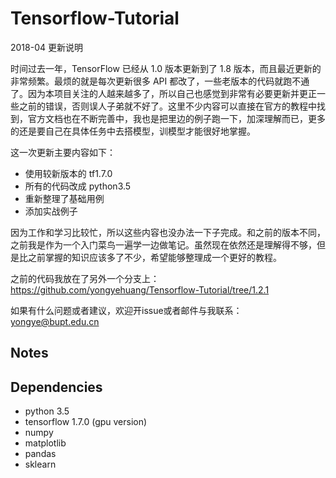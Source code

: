 # Tensorflow-Tutorial

2018-04 更新说明

时间过去一年，TensorFlow 已经从 1.0 版本更新到了 1.8 版本，而且最近更新的非常频繁。最烦的就是每次更新很多 API 都改了，一些老版本的代码就跑不通了。因为本项目关注的人越来越多了，所以自己也感觉到非常有必要更新并更正一些之前的错误，否则误人子弟就不好了。这里不少内容可以直接在官方的教程中找到，官方文档也在不断完善中，我也是把里边的例子跑一下，加深理解而已，更多的还是要自己在具体任务中去搭模型，训模型才能很好地掌握。

这一次更新主要内容如下：

- 使用较新版本的 tf1.7.0
- 所有的代码改成 python3.5
- 重新整理了基础用例
- 添加实战例子

因为工作和学习比较忙，所以这些内容也没办法一下子完成。和之前的版本不同，之前我是作为一个入门菜鸟一遍学一边做笔记。虽然现在依然还是理解得不够，但是比之前掌握的知识应该多了不少，希望能够整理成一个更好的教程。

之前的代码我放在了另外一个分支上： https://github.com/yongyehuang/Tensorflow-Tutorial/tree/1.2.1

如果有什么问题或者建议，欢迎开issue或者邮件与我联系：yongye@bupt.edu.cn

## Notes


## Dependencies
- python 3.5
- tensorflow 1.7.0 (gpu version)
- numpy
- matplotlib
- pandas
- sklearn
